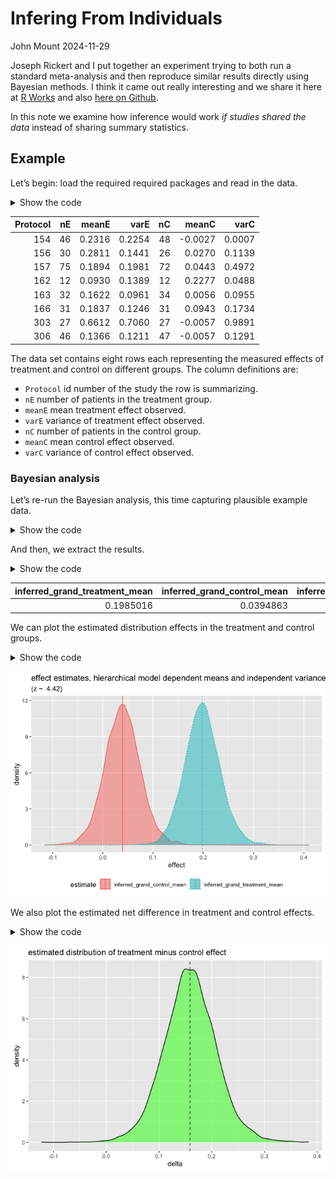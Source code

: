# Infering From Individuals
John Mount
2024-11-29

Joseph Rickert and I put together an experiment trying to both run a
standard meta-analysis and then reproduce similar results directly using
Bayesian methods. I think it came out really interesting and we share it
here at [R Works](https://rworks.dev/posts/meta-analysis/) and also
[here on
Github](https://github.com/WinVector/Examples/blob/main/MetaAnalysis/Amlodipine/ExaminingMetaAnalysis.md).

In this note we examine how inference would work *if studies shared the
data* instead of sharing summary statistics.

## Example

Let’s begin: load the required required packages and read in the data.

<details class="code-fold">
<summary>Show the code</summary>

``` r
library(wrapr)

angina <- read.csv(
  file = "AmlodipineData.csv", 
  strip.white = TRUE, 
  stringsAsFactors = FALSE)

angina |>
  knitr::kable()
```

</details>

| Protocol |  nE |  meanE |   varE |  nC |   meanC |   varC |
|---------:|----:|-------:|-------:|----:|--------:|-------:|
|      154 |  46 | 0.2316 | 0.2254 |  48 | -0.0027 | 0.0007 |
|      156 |  30 | 0.2811 | 0.1441 |  26 |  0.0270 | 0.1139 |
|      157 |  75 | 0.1894 | 0.1981 |  72 |  0.0443 | 0.4972 |
|      162 |  12 | 0.0930 | 0.1389 |  12 |  0.2277 | 0.0488 |
|      163 |  32 | 0.1622 | 0.0961 |  34 |  0.0056 | 0.0955 |
|      166 |  31 | 0.1837 | 0.1246 |  31 |  0.0943 | 0.1734 |
|      303 |  27 | 0.6612 | 0.7060 |  27 | -0.0057 | 0.9891 |
|      306 |  46 | 0.1366 | 0.1211 |  47 | -0.0057 | 0.1291 |

The data set contains eight rows each representing the measured effects
of treatment and control on different groups. The column definitions
are:

-   `Protocol` id number of the study the row is summarizing.
-   `nE` number of patients in the treatment group.
-   `meanE` mean treatment effect observed.
-   `varE` variance of treatment effect observed.
-   `nC` number of patients in the control group.
-   `meanC` mean control effect observed.
-   `varC` variance of control effect observed.

### Bayesian analysis

Let’s re-run the Bayesian analysis, this time capturing plausible
example data.

<details class="code-fold">
<summary>Show the code</summary>

``` r
# attach packages
library(ggplot2)
library(rstan)
library(digest)
source("define_Stan_model.R")

n_studies = nrow(angina)
# make strings for later use
descriptions = vapply(
  seq(n_studies),
  function(i) { paste0(
    'Protocol ', angina[i, 'Protocol'], ' (',
    'nE=', angina[i, 'nE'], ', meanE=', angina[i, 'meanE'],
    ', nC=', angina[i, 'nC'], ', meanC=', angina[i, 'meanC'],
    ')') },
  character(1))

unpack[
  analysis_src_joint_Stan = src_Stan, 
  analysis_src_joint_Latex = src_Latex
  ] := define_Stan_model(n_studies = n_studies, model_style = "per group means")

stan_data = list(
  n_studies = n_studies,
  nE = array(angina$nE, dim = n_studies),  # deal with length 1 arrays confused with scalars in JSON path
  meanE = array(angina$meanE, dim = n_studies),
  varE = array(angina$varE, dim = n_studies), 
  nC = array(angina$nC, dim = n_studies), 
  meanC = array(angina$meanC, dim = n_studies), 
  varC = array(angina$varC, dim = n_studies))

#| code-fold: true
#| code-summary: "Show the code"
# run the sampling procedure
fit_joint <- run_cached(
  stan,
  list(
  model_code = analysis_src_joint_Stan,  # Stan program
  data = stan_data,           # named list of data
  chains = 4,                 # number of Markov chains
  warmup = 2000,              # number of warmup iterations per chain
  iter = 4000,                # total number of iterations per chain
  cores = 4,                  # number of cores (could use one per chain)
  refresh = 0,                # no progress shown
  pars = c("lp__",  # parameters to bring back
         "inferred_grand_treatment_mean", "inferred_grand_control_mean", 
         "inferred_between_group_stddev",
         "inferred_group_treatment_mean", "inferred_group_control_mean",
         "inferred_in_group_stddev", 
         "sampled_meanE", "sampled_varE",
         "sampled_meanC", "sampled_varC",
         paste0('treatment_subject_', seq(n_studies)),
         paste0('control_subject_', seq(n_studies)))
  ),
  prefix="Amlodipine_joint"
)
```

</details>

And then, we extract the results.

<details class="code-fold">
<summary>Show the code</summary>

``` r
# show primary inference
fit_joint <- fit_joint |>
  as.data.frame() 
fit_joint['delta'] <- (
  fit_joint['inferred_grand_treatment_mean'] 
  - fit_joint['inferred_grand_control_mean'])

inference <- fit_joint |>
  (`[`)(c(
    "inferred_grand_treatment_mean", 
    "inferred_grand_control_mean", 
    "inferred_between_group_stddev",
    "delta")) |>
  colMeans() |>
  as.list() |>
  data.frame() 

inference |>
  knitr::kable()
```

</details>

| inferred_grand_treatment_mean | inferred_grand_control_mean | inferred_between_group_stddev | delta |
|---------------------:|--------------------:|---------------------:|-------:|
| 0.1985016 | 0.0394863 | 0.0640696 | 0.1590153 |

We can plot the estimated distribution effects in the treatment and
control groups.

<details class="code-fold">
<summary>Show the code</summary>

``` r
# plot the grand group inferences 
dual_density_plot(
  fit_joint, 
  c1 = 'inferred_grand_treatment_mean', 
  c2 = 'inferred_grand_control_mean',
  title = 'effect estimates, hierarchical model dependent means and independent variances')
```

</details>

![](InferringFromIndividuals.markdown_github_files/figure-markdown_github/unnamed-chunk-4-1.png)

We also plot the estimated net difference in treatment and control
effects.

<details class="code-fold">
<summary>Show the code</summary>

``` r
# plot the grand group inferences 
ggplot(
  data = fit_joint,
  mapping = aes(x=delta),
  ) +
  geom_density(fill='green', alpha=0.5) +
  geom_vline(
    xintercept = inference['delta'][[1]], 
    linetype=2,
    alpha=0.8) +
  ggtitle("estimated distribution of treatment minus control effect")
```

</details>

![](InferringFromIndividuals.markdown_github_files/figure-markdown_github/unnamed-chunk-5-1.png)
